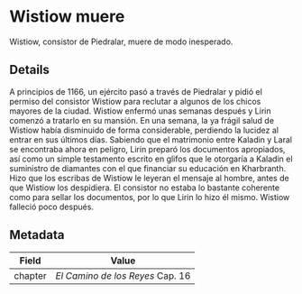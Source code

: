 # Wistiow muere
Wistiow, consistor de Piedralar, muere de modo inesperado.

## Details
A principios de 1166, un ejército pasó a través de Piedralar y pidió el permiso del consistor Wistiow para reclutar a algunos de los chicos mayores de la ciudad. Wistiow enfermó unas semanas después y Lirin comenzó a tratarlo en su mansión. En una semana, la ya frágil salud de Wistiow había disminuido de forma considerable, perdiendo la lucidez al entrar en sus últimos días. Sabiendo que el matrimonio entre Kaladin y Laral se encontraba ahora en peligro, Lirin preparó los documentos apropiados, así como un simple testamento escrito en glifos que le otorgaría a Kaladin el suministro de diamantes con el que financiar su educación en Kharbranth. Hizo que los escribas de Wistiow le leyeran el mensaje al hombre, antes de que Wistiow los despidiera. El consistor no estaba lo bastante coherente como para sellar los documentos, por lo que Lirin lo hizo él mismo. Wistiow falleció poco después.

## Metadata
| Field | Value |
| ----- | ----- |
| chapter | *El Camino de los Reyes* Cap. 16 |
